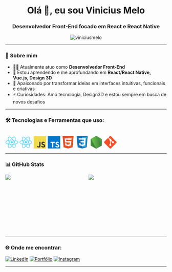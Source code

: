 <h1 align="center">Olá 👋, eu sou Vinicius Melo</h1>
<h3 align="center">Desenvolvedor Front-End focado em React e React Native</h3>

<p align="center">
  <img src="https://komarev.com/ghpvc/?username=ViniMelo-web-dev&label=Visualizações&color=0e75b6&style=flat" alt="viniciusmelo" />
</p>

---

### 🚀 Sobre mim

- 👨‍💻 Atualmente atuo como **Desenvolvedor Front-End**
- 🌱 Estou aprendendo e me aprofundando em **React/React Native, Vue.js, Design 3D**
- 🎯 Apaixonado por transformar ideias em interfaces intuitivas, funcionais e criativas
- ⚡ Curiosidades: Amo tecnologia, Design3D e estou sempre em busca de novos desafios

---

### 🛠️ Tecnologias e Ferramentas que uso:

<div style="display: inline_block"><br>
  <img align="center" alt="React" height="40" width="40" src="https://raw.githubusercontent.com/devicons/devicon/master/icons/react/react-original.svg">
  <img align="center" alt="React Native" height="40" width="40" src="https://raw.githubusercontent.com/devicons/devicon/master/icons/react/react-original.svg">
  <img align="center" alt="Javascript" height="40" width="40" src="https://raw.githubusercontent.com/devicons/devicon/master/icons/javascript/javascript-original.svg">
  <img align="center" alt="TypeScript" height="40" width="40" src="https://raw.githubusercontent.com/devicons/devicon/master/icons/typescript/typescript-original.svg">
  <img align="center" alt="HTML" height="40" width="40" src="https://raw.githubusercontent.com/devicons/devicon/master/icons/html5/html5-original.svg">
  <img align="center" alt="CSS" height="40" width="40" src="https://raw.githubusercontent.com/devicons/devicon/master/icons/css3/css3-original.svg">
  <img align="center" alt="Node.js" height="40" width="40" src="https://raw.githubusercontent.com/devicons/devicon/master/icons/nodejs/nodejs-original.svg">
  <img align="center" alt="Git" height="40" width="40" src="https://raw.githubusercontent.com/devicons/devicon/master/icons/git/git-original.svg">
</div>

---

### 📊 GitHub Stats

<div style="display: flex; gap: 16px; width: 100%;">
  <img height="180" style="flex: 1; min-width: 0;" src="https://github-readme-stats.vercel.app/api?username=ViniMelo-web-dev&show_icons=true&theme=tokyonight&count_private=true" />
  <img height="180" style="flex: 1; min-width: 0;" src="https://github-readme-stats.vercel.app/api/top-langs/?username=ViniMelo-web-dev&layout=compact&langs_count=8&theme=tokyonight" />
</div>

---

### 🌐 Onde me encontrar:

[![LinkedIn](https://img.shields.io/badge/-LinkedIn-%230077B5?style=for-the-badge&logo=linkedin&logoColor=white)](https://www.linkedin.com/in/vin%C3%ADcius-melo-1748b9214/)
[![Portfólio](https://img.shields.io/badge/Portfólio-000?style=for-the-badge&logo=firefox&logoColor=white)](https://seuportfolio.com)
[![Instagram](https://img.shields.io/badge/-Instagram-%23E4405F?style=for-the-badge&logo=instagram&logoColor=white)](https://www.instagram.com/vini_meloow/?locale=us&hl=am-et)

---
